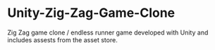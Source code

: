 # Unity-Zig-Zag-Game-Clone
Zig Zag game clone / endless runner game developed with Unity and includes assests from the asset store. 
